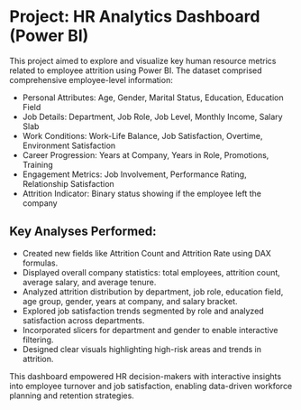 # Project: HR Analytics Dashboard (Power BI)
This project aimed to explore and visualize key human resource metrics related to employee attrition using Power BI. The dataset comprised comprehensive employee-level information:
-	Personal Attributes: Age, Gender, Marital Status, Education, Education Field
-	Job Details: Department, Job Role, Job Level, Monthly Income, Salary Slab
-	Work Conditions: Work-Life Balance, Job Satisfaction, Overtime, Environment Satisfaction
-	Career Progression: Years at Company, Years in Role, Promotions, Training
-	Engagement Metrics: Job Involvement, Performance Rating, Relationship Satisfaction
-	Attrition Indicator: Binary status showing if the employee left the company
## Key Analyses Performed:
-	Created new fields like Attrition Count and Attrition Rate using DAX formulas.
-	Displayed overall company statistics: total employees, attrition count, average salary, and average tenure.
-	Analyzed attrition distribution by department, job role, education field, age group, gender, years at company, and salary bracket.
-	Explored job satisfaction trends segmented by role and analyzed satisfaction across departments.
-	Incorporated slicers for department and gender to enable interactive filtering.
-	Designed clear visuals highlighting high-risk areas and trends in attrition.

This dashboard empowered HR decision-makers with interactive insights into employee turnover and job satisfaction, enabling data-driven workforce planning and retention strategies.
